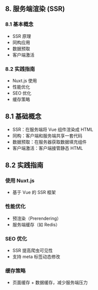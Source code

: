 ## 8. 服务端渲染 (SSR)

### 8.1 基本概念
- SSR 原理
- 同构应用
- 数据预取
- 客户端激活

### 8.2 实践指南
- Nuxt.js 使用
- 性能优化
- SEO 优化
- 缓存策略 

## 8.1 基础概念
- SSR：在服务端将 Vue 组件渲染成 HTML
- 同构：客户端和服务端共享一套代码
- 数据预取：在服务器获取数据填充组件
- 客户端激活：客户端接管静态 HTML

## 8.2 实践指南

### 使用 Nuxt.js
- 基于 Vue 的 SSR 框架

### 性能优化
- 预渲染（Prerendering）
- 服务端缓存（如 Redis）

### SEO 优化
- SSR 提高爬虫可见性
- 支持 meta 标签动态修改

### 缓存策略
- 页面缓存 + 数据缓存，减少服务端压力
